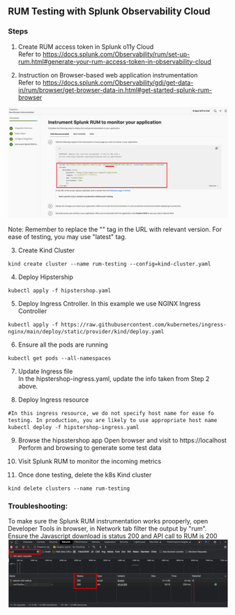 

## RUM Testing with Splunk Observability Cloud

### Steps
1. Create RUM access token in Splunk o11y Cloud<br/>
Refer to https://docs.splunk.com/Observability/rum/set-up-rum.html#generate-your-rum-access-token-in-observability-cloud


2. Instruction on Browser-based web application instrumentation<br/>
Refer to https://docs.splunk.com/Observability/gdi/get-data-in/rum/browser/get-browser-data-in.html#get-started-splunk-rum-browser

<img src="./assets/instrument-browser-based-app-for-splunk-rum.png">

Note: Remember to replace the "<version>" tag in the URL with relevant version. For ease of testing, you may use "latest" tag.


3. Create Kind Cluster
```
kind create cluster --name rum-testing --config=kind-cluster.yaml
```

4. Deploy Hipstership
```
kubectl apply -f hipstershop.yaml
```

5. Deploy Ingress Cntroller. In this example we use NGINX Ingress Controller
```
kubectl apply -f https://raw.githubusercontent.com/kubernetes/ingress-nginx/main/deploy/static/provider/kind/deploy.yaml 
```

6. Ensure all the pods are running
```
kubectl get pods --all-namespaces
```

7. Update Ingress file<br/>
In the hipstershop-ingress.yaml, update the info taken from Step 2 above.


8. Deploy Ingress resource
```
#In this ingress resource, we do not specify host name for ease fo testing. In production, you are likely to use appropriate host name
kubectl deploy -f hipstershop-ingress.yaml
```

9. Browse the hipsstershop app
Open browser and visit to https://localhost Perform and browsing to generate some test data



10. Visit Splunk RUM to monitor the incoming metrics


11. Once done testing, delete the k8s Kind cluster
```
kind delete clusters --name rum-testing
```

### Troubleshooting:
To make sure the Splunk RUM instrumentation works prooperly, open Developer Tools in browser, in Network tab filter the output by "rum". Ensure the Javascript download is status 200 and API call to RUM is 200
<img src="./assets/rum-browser-troubleshooting.png">